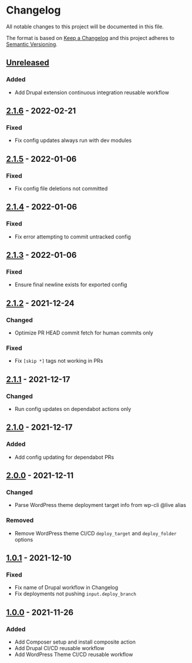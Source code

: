 # Changelog

All notable changes to this project will be documented in this file.

The format is based on [Keep a Changelog][keepachangelog] and this project
adheres to [Semantic Versioning][semver].

## [Unreleased]
### Added
- Add Drupal extension continuous integration reusable workflow

## [2.1.6] - 2022-02-21
### Fixed
- Fix config updates always run with dev modules

## [2.1.5] - 2022-01-06
### Fixed
- Fix config file deletions not committed

## [2.1.4] - 2022-01-06
### Fixed
- Fix error attempting to commit untracked config

## [2.1.3] - 2022-01-06
### Fixed
- Ensure final newline exists for exported config

## [2.1.2] - 2021-12-24
### Changed
- Optimize PR HEAD commit fetch for human commits only

### Fixed
- Fix `[skip *]` tags not working in PRs

## [2.1.1] - 2021-12-17
### Changed
- Run config updates on dependabot actions only

## [2.1.0] - 2021-12-17
### Added
- Add config updating for dependabot PRs

## [2.0.0] - 2021-12-11
### Changed
- Parse WordPress theme deployment target info from wp-cli @live alias

### Removed
- Remove WordPress theme CI/CD `deploy_target` and `deploy_folder` options

## [1.0.1] - 2021-12-10
### Fixed
- Fix name of Drupal workflow in Changelog
- Fix deployments not pushing `input.deploy_branch`

## [1.0.0] - 2021-11-26
### Added
- Add Composer setup and install composite action
- Add Drupal CI/CD reusable workflow
- Add WordPress Theme CI/CD reusable workflow

[Unreleased]: https://github.com/projectcosmic/gh-actions/compare/v2.1.6...2.x
[2.1.6]: https://github.com/projectcosmic/gh-actions/compare/v2.1.5...v2.1.6
[2.1.5]: https://github.com/projectcosmic/gh-actions/compare/v2.1.4...v2.1.5
[2.1.4]: https://github.com/projectcosmic/gh-actions/compare/v2.1.3...v2.1.4
[2.1.3]: https://github.com/projectcosmic/gh-actions/compare/v2.1.2...v2.1.3
[2.1.2]: https://github.com/projectcosmic/gh-actions/compare/v2.1.1...v2.1.2
[2.1.1]: https://github.com/projectcosmic/gh-actions/compare/v2.1.0...v2.1.1
[2.1.0]: https://github.com/projectcosmic/gh-actions/compare/v2.0.0...v2.1.0
[2.0.0]: https://github.com/projectcosmic/gh-actions/compare/v1.0.1...v2.0.0
[1.0.1]: https://github.com/projectcosmic/gh-actions/compare/v1.0.0...v1.0.1
[1.0.0]: https://github.com/projectcosmic/gh-actions/releases/tag/v1.0.0
[keepachangelog]: https://keepachangelog.com/
[semver]: https://semver.org/spec/v2.0.0.html
